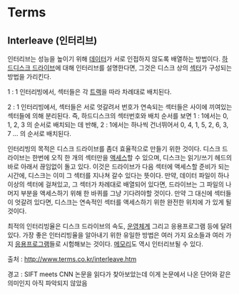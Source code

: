 # Terms

## Interleave (인터리브)

인터리브는 성능을 높이기 위해 [데이터](http://www.terms.co.kr/data.htm)가 서로 인접하지 않도록 배열하는 방법이다. [하드디스크 드라이브](http://www.terms.co.kr/HDD.htm)에 대해 인터리브를 설명한다면, 그것은 디스크 상의 [섹터](http://www.terms.co.kr/sector.htm)가 구성되는 방법을 가리킨다. 

1 : 1 인터리빙에서, 섹터들은 각 [트랙](http://www.terms.co.kr/track.htm)을 따라 차례대로 배치된다. 

2 : 1 인터리빙에서, 섹터들은 서로 엇갈려서 번호가 연속되는 섹터들은 사이에 끼여있는 섹터들에 의해 분리된다. 즉, 하드디스크의 섹터번호와 배치 순서를 보면 1 : 1에서는 0, 1, 2, 3 의 순서로 배치되는 데 반해, 2 : 1에서는 하나씩 건너뛰어서 0, 4, 1, 5, 2, 6, 3, 7 ... 의 순서로 배치된다.

인터리빙의 목적은 디스크 드라이브를 좀더 효율적으로 만들기 위한 것이다. 디스크 드라이브는 한번에 오직 한 개의 섹터만을 [액세스](http://www.terms.co.kr/access.htm)할 수 있으며, 디스크는 읽기/쓰기 헤드의 바로 아래서 끊임없이 돌고 있다. 이것은 드라이브가 다음 섹터에 액세스할 준비가 되는 시간에, 디스크는 이미 그 섹터를 지나쳐 갈수 있다는 뜻이다. 만약, 데이터 파일이 하나 이상의 섹터에 걸쳐있고, 그 섹터가 차례대로 배열되어 있다면, 드라이브는 그 파일의 나머지 부분을 액세스하기 위해 한 바퀴를 그냥 기다려야할 것이다. 만약 그 대신에 섹터들이 엇갈려 있다면, 디스크는 연속적인 섹터를 액세스하기 위한 완전한 위치에 가 있게 될 것이다.

최적의 인터리빙율은 디스크 드라이브의 속도, [운영체계](http://www.terms.co.kr/OS.htm) 그리고 응용프로그램 등에 달려있다. 가장 좋은 인터리빙율을 알아내기 위한 유일한 방법은 여러 가지 요소들과 여러 가지 [응용프로그램](http://www.terms.co.kr/application.htm)들로 시험해보는 것이다. [메모리](http://www.terms.co.kr/memory.htm)도 역시 인터리브될 수 있다.

출처 : http://www.terms.co.kr/interleave.htm

경고 : SIFT meets CNN 논문을 읽다가 찾아보았는데 이게 논문에서 나온 단어와 같은 의미인지 아직 파악되지 않았음

